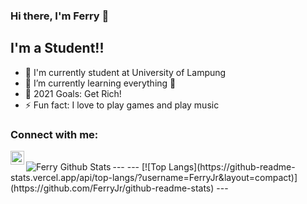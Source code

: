 ### Hi there, I'm Ferry 👋

## I'm a Student!!

- 🔭 I'm currently student at University of Lampung
- 🌱 I’m currently learning everything 🤣
- 🥅 2021 Goals: Get Rich!
- ⚡ Fun fact: I love to play games and play music

### Connect with me:

[<img align="left" alt="codeSTACKr | Instagram" width="22px" src="https://cdn.jsdelivr.net/npm/simple-icons@v3/icons/instagram.svg" />][instagram]

<br />
---

<img align="left" alt="Ferry Github Stats" src="https://github-readme-stats.vercel.app/api?username=FerryJr&show_icons=true&hide_border=true&theme=tokyonight" />
---
[![Top Langs](https://github-readme-stats.vercel.app/api/top-langs/?username=FerryJr&layout=compact)](https://github.com/FerryJr/github-readme-stats)
---

[instagram]: https://www.instagram.com/ferryjr07/
